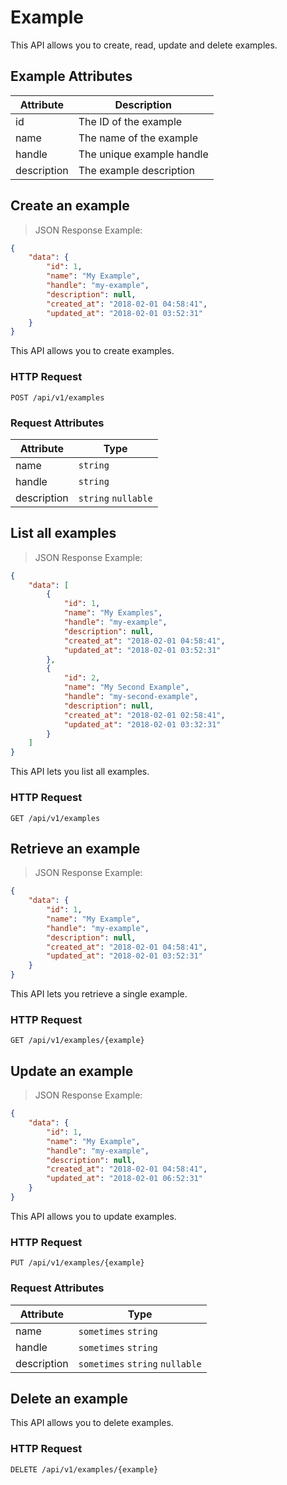 # Example

This API allows you to create, read, update and delete examples.

## Example Attributes

| Attribute               | Description                                 |
|-------------------------|---------------------------------------------|
| id                      | The ID of the example                       |
| name                    | The name of the example                     |
| handle                  | The unique example handle                   |
| description             | The example description                     |






## Create an example

> JSON Response Example:
                
```json
{
    "data": {
        "id": 1,
        "name": "My Example",
        "handle": "my-example",
        "description": null,
        "created_at": "2018-02-01 04:58:41",
        "updated_at": "2018-02-01 03:52:31"
    }
}
```

This API allows you to create examples.

### HTTP Request

`POST /api/v1/examples`

### Request Attributes

| Attribute               | Type                                            |    
|-------------------------|-------------------------------------------------|
| name                    | `string`                                        |
| handle                  | `string`                                        |
| description             | `string` `nullable`                             |









## List all examples

> JSON Response Example:
                
```json
{
    "data": [
        {
            "id": 1,
            "name": "My Examples",
            "handle": "my-example",
            "description": null,
            "created_at": "2018-02-01 04:58:41",
            "updated_at": "2018-02-01 03:52:31"
        },
        {
            "id": 2,
            "name": "My Second Example",
            "handle": "my-second-example",
            "description": null,
            "created_at": "2018-02-01 02:58:41",
            "updated_at": "2018-02-01 03:32:31"
        }
    ]
}
```

This API lets you list all examples.

### HTTP Request

`GET /api/v1/examples`

## Retrieve an example

> JSON Response Example:
                
```json
{
    "data": {
        "id": 1,
        "name": "My Example",
        "handle": "my-example",
        "description": null,
        "created_at": "2018-02-01 04:58:41",
        "updated_at": "2018-02-01 03:52:31"
    }
}
```

This API lets you retrieve a single example.

### HTTP Request

`GET /api/v1/examples/{example}`









## Update an example

> JSON Response Example:
                
```json
{
    "data": {
        "id": 1,
        "name": "My Example",
        "handle": "my-example",
        "description": null,
        "created_at": "2018-02-01 04:58:41",
        "updated_at": "2018-02-01 06:52:31"
    }
}
```

This API allows you to update examples.

### HTTP Request

`PUT /api/v1/examples/{example}`

### Request Attributes

| Attribute               | Type                                            |    
|-------------------------|-------------------------------------------------|
| name                    | `sometimes` `string`                            |
| handle                  | `sometimes` `string`                            |
| description             | `sometimes` `string` `nullable`                 |










## Delete an example

This API allows you to delete examples.

### HTTP Request

`DELETE /api/v1/examples/{example}`